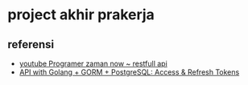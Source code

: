 # project akhir prakerja



## referensi

- [youtube Programer zaman now ~ restfull api](https://www.youtube.com/watch?v=244b8-Yf-I8&t=4052s)
- [API with Golang + GORM + PostgreSQL: Access & Refresh Tokens](https://codevoweb.com/golang-gorm-postgresql-user-registration-with-refresh-tokens/)
